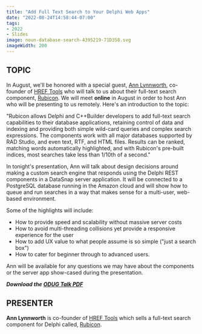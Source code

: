 ```yaml
---
title: "Add Full Text Search to Your Delphi Web Apps"
date: "2022-08-24T14:58:44-07:00"
tags:
- 2022
- Slides
image: noun-database-search-4395219-71D358.svg
imageWidth: 200
---
```


## TOPIC ##

In August, we'll be honored with a special guest, [Ann Lynnworth](https://www.href.com/aml), co-founder of [HREF Tools](https://www.href.com) who will talk to us about their full-text search component, [Rubicon](https://www.href.com/rubicon). We will meet **online** in August in order to host Ann who will be presenting to us remotely. Here's an introduction to the topic:

"Rubicon allows Delphi and C++Builder developers to add full-text search capabilities to their database applications, retaining control of data and indexing and providing both simple wild-card queries and complex search expressions. The components work with all major databases supported by RAD Studio, and even text, RTF, and HTML files. Results can be ranked, matching words automatically highlighted, and with Rubicon's pre-built indices, most searches take less than 1/10th of a second."

In tonight's presentation, Ann will talk about design decisions around making a custom search engine that responds using the Delphi REST components in a DataSnap server application. It will be connected to a PostgreSQL database running in the Amazon cloud and will show how to queue and run searches in a way that makes sense for a multi-user, web-based environment.</p>

Some of the highlights will include:
 
- How to provide speed and scalability without massive server costs
- How to avoid multi-threading collisions yet provide a responsive experience for the user
- How to add UX value to what people assume is so simple ("just a search box")
- How to cater for beginner through to advanced users.
 
Ann will be available for any questions we may have about the components or the server app show-cased during the presentation.

***Download the [ODUG Talk PDF](/presentations/2022-08_Rubicon/ODUG_Talk_2022-08-17_Rev4.pdf)***

## PRESENTER ##

**Ann Lynnworth** is co-founder of [HREF Tools](https://www.href.com) which sells a full-text search component for Delphi called, [Rubicon](https://www.href.com/rubicon).  